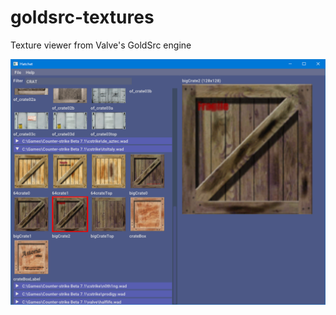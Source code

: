# goldsrc-textures
Texture viewer from Valve's GoldSrc engine

![image](screenshot01.png "Screenshot 1")
